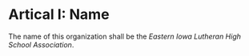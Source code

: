 # Artical I: Name

The name of this organization shall be the *Eastern Iowa Lutheran High School Association*.